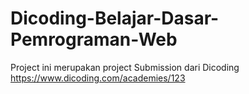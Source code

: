 # Dicoding-Belajar-Dasar-Pemrograman-Web

Project ini merupakan project Submission dari Dicoding https://www.dicoding.com/academies/123
